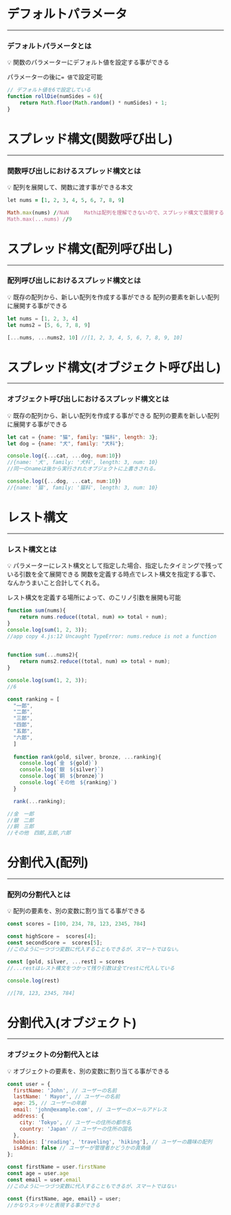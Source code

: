 # デフォルトパラメータ

---

### デフォルトパラメータとは

<aside>
💡 関数のパラメーターにデフォルト値を設定する事ができる

パラメーターの後に`= 値`で設定可能

</aside>

```jsx
// デフォルト値を6で設定している
function rollDie(numSides = 6){
	return Math.floor(Math.random() * numSides) + 1;
}
```

# スプレッド構文(関数呼び出し)

---

### 関数呼び出しにおけるスプレッド構文とは

<aside>
💡  配列を展開して、関数に渡す事ができる本文

</aside>

```ruby
let nums = [1, 2, 3, 4, 5, 6, 7, 8, 9]

Math.max(nums) //NaN　　　Mathは配列を理解できないので、スプレッド構文で展開する必要がある
Math.max(...nums) //9
```

# スプレッド構文(配列呼び出し)

---

### 配列呼び出しにおけるスプレッド構文とは

<aside>
💡  既存の配列から、新しい配列を作成する事ができる
配列の要素を新しい配列に展開する事ができる

</aside>

```jsx
let nums = [1, 2, 3, 4]
let nums2 = [5, 6, 7, 8, 9]

[...nums, ...nums2, 10] //[1, 2, 3, 4, 5, 6, 7, 8, 9, 10]
```

# スプレッド構文(オブジェクト呼び出し)

---

### オブジェクト呼び出しにおけるスプレッド構文とは

<aside>
💡  既存の配列から、新しい配列を作成する事ができる
配列の要素を新しい配列に展開する事ができる

</aside>

```jsx
let cat = {name: "猫", family: "猫科", length: 3};
let dog = {name: "犬", family: "犬科"};

console.log({...cat, ...dog, num:10})
//{name: '犬', family: '犬科', length: 3, num: 10}
//同一のnameは後から実行されたオブジェクトに上書きされる。

console.log({...dog, ...cat, num:10})
//{name: '猫', family: '猫科', length: 3, num: 10}
```

# レスト構文

---

### レスト構文とは

<aside>
💡 パラメーターにレスト構文として指定した場合、指定したタイミングで残っている引数を全て展開できる
関数を定義する時点でレスト構文を指定する事で、なんかうまいこと合計してくれる。

レスト構文を定義する場所によって、のこリノ引数を展開も可能

</aside>

```jsx
function sum(nums){
	return nums.reduce((total, num) => total + num);
}
console.log(sum(1, 2, 3));
//app copy 4.js:12 Uncaught TypeError: nums.reduce is not a function
 

function sum(...nums2){
	return nums2.reduce((total, num) => total + num);
}

console.log(sum(1, 2, 3));
//6
```

```jsx
const ranking = [
  "一郎",
  "二郎",
  "三郎",
  "四郎",
  "五郎",
  "六郎",
  ]
  
  function rank(gold, silver, bronze, ...ranking){
    console.log(`金　${gold}`)
    console.log(`銀　${silver}`)
    console.log(`銅　${bronze}`)
    console.log(`その他　${ranking}`)
  }

  rank(...ranking);

//金　一郎
//銀　二郎
//銅　三郎
//その他　四郎,五郎,六郎
```

# 分割代入(配列)

---

### 配列の分割代入とは

<aside>
💡 配列の要素を、別の変数に割り当てる事ができる

</aside>

```jsx
const scores = [100, 234, 78, 123, 2345, 784]

const highScore =  scores[4];
const secondScore =  scores[5];
//このように一つづつ変数に代入することもできるが、スマートではない。

const [gold, silver, ...rest] = scores
//...restはレスト構文をつかって残り引数は全てrestに代入している

console.log(rest)

//[78, 123, 2345, 784]
```

# 分割代入(オブジェクト)

---

### オブジェクトの分割代入とは

<aside>
💡 オブジェクトの要素を、別の変数に割り当てる事ができる

</aside>

```jsx
const user = {
  firstName: 'John', // ユーザーの名前
  lastName: ' Mayor', // ユーザーの名前
  age: 25, // ユーザーの年齢
  email: 'john@example.com', // ユーザーのメールアドレス
  address: {
    city: 'Tokyo', // ユーザーの住所の都市名
    country: 'Japan' // ユーザーの住所の国名
  },
  hobbies: ['reading', 'traveling', 'hiking'], // ユーザーの趣味の配列
  isAdmin: false // ユーザーが管理者かどうかの真偽値
};

const firstName = user.firstName
const age = user.age
const email = user.email
//このように一つづつ変数に代入することもできるが、スマートではない

const {firstName, age, email} = user;
//かなりスッキリと表現する事ができる
 
```

